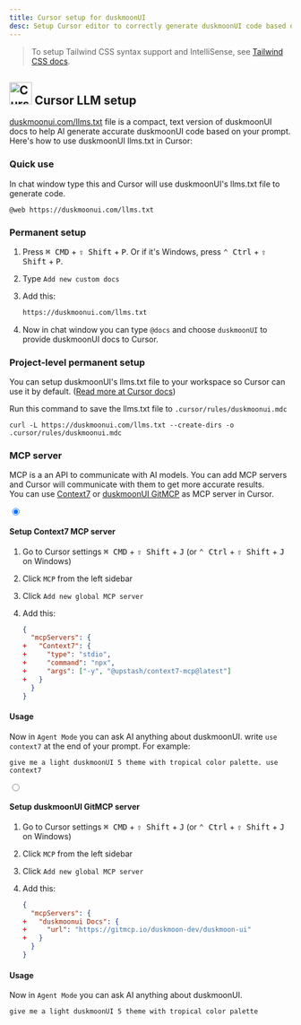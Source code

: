 ```yaml
---
title: Cursor setup for duskmoonUI
desc: Setup Cursor editor to correctly generate duskmoonUI code based on your prompt.
---
```


<script>
  import Translate from "$components/Translate.svelte"
</script>

> To setup Tailwind CSS syntax support and IntelliSense, see [Tailwind CSS docs](https://tailwindcss.com/docs/editor-setup).

## <img src="https://img.daisyui.com/images/logos/cursor.webp" alt="Cursor" width="40" height="40" class="inline-block me-2 -mt-1 not-prose"> Cursor LLM setup

[duskmoonui.com/llms.txt](https://duskmoonui.com/llms.txt) file is a compact, text version of duskmoonUI docs to help AI generate accurate duskmoonUI code based on your prompt.
Here's how to use duskmoonUI llms.txt in Cursor:

### Quick use

In chat window type this and Cursor will use duskmoonUI's llms.txt file to generate code.

```md:prompt
@web https://duskmoonui.com/llms.txt
```

### Permanent setup

1. Press <kbd class="kbd">⌘ CMD</kbd> + <kbd class="kbd">⇧ Shift</kbd> + <kbd class="kbd">P</kbd>. Or if it's Windows, press <kbd class="kbd">⌃ Ctrl</kbd> + <kbd class="kbd">⇧ Shift</kbd> + <kbd class="kbd">P</kbd>.
2. Type `Add new custom docs`
3. Add this:

   ```md
   https://duskmoonui.com/llms.txt
   ```

4. Now in chat window you can type `@docs` and choose `duskmoonUI` to provide duskmoonUI docs to Cursor.

### Project-level permanent setup

You can setup duskmoonUI's llms.txt file to your workspace so Cursor can use it by default. ([Read more at Cursor docs](https://docs.cursor.com/context/rules))

Run this command to save the llms.txt file to `.cursor/rules/duskmoonui.mdc`

```sh:Terminal
curl -L https://duskmoonui.com/llms.txt --create-dirs -o .cursor/rules/duskmoonui.mdc
```

### MCP server

MCP is a an API to communicate with AI models. You can add MCP servers and Cursor will communicate with them to get more accurate results.  
You can use [Context7](https://context7.com/) or [duskmoonUI GitMCP](https://gitmcp.io/duskmoon-dev/duskmoon-ui) as MCP server in Cursor.

<div class="tabs tabs-lift max-sm:tabs-sm">
  <input type="radio" name="mcp_options" class="tab" aria-label="Context7" checked />
  <div class="tab-content bg-base-100 border-base-300 px-12 py-3">

#### Setup Context7 MCP server

1. Go to Cursor settings <kbd class="kbd">⌘ CMD</kbd> + <kbd class="kbd">⇧ Shift</kbd> + <kbd class="kbd">J</kbd> (or <kbd class="kbd">⌃ Ctrl</kbd> + <kbd class="kbd">⇧ Shift</kbd> + <kbd class="kbd">J</kbd> on Windows)
2. Click `MCP` from the left sidebar
3. Click `Add new global MCP server`
4. Add this:

   ```diff:~/.cursor/mcp.json
   {
     "mcpServers": {
   +   "Context7": {
   +     "type": "stdio",
   +     "command": "npx",
   +     "args": ["-y", "@upstash/context7-mcp@latest"]
   +   }
     }
   }
   ```

#### Usage

Now in `Agent Mode` you can ask AI anything about duskmoonUI. write `use context7` at the end of your prompt.
For example:

```md:prompt
give me a light duskmoonUI 5 theme with tropical color palette. use context7
```

  </div>

  <input type="radio" name="mcp_options" class="tab" aria-label="GitMCP" />
  <div class="tab-content bg-base-100 border-base-300 px-12 py-3">

#### Setup duskmoonUI GitMCP server

1. Go to Cursor settings <kbd class="kbd">⌘ CMD</kbd> + <kbd class="kbd">⇧ Shift</kbd> + <kbd class="kbd">J</kbd> (or <kbd class="kbd">⌃ Ctrl</kbd> + <kbd class="kbd">⇧ Shift</kbd> + <kbd class="kbd">J</kbd> on Windows)
2. Click `MCP` from the left sidebar
3. Click `Add new global MCP server`
4. Add this:

   ```diff:~/.cursor/mcp.json
   {
     "mcpServers": {
   +   "duskmoonui Docs": {
   +     "url": "https://gitmcp.io/duskmoon-dev/duskmoon-ui"
   +   }
     }
   }
   ```

#### Usage

Now in `Agent Mode` you can ask AI anything about duskmoonUI.

```md:prompt
give me a light duskmoonUI 5 theme with tropical color palette
```

</div>
</div>
